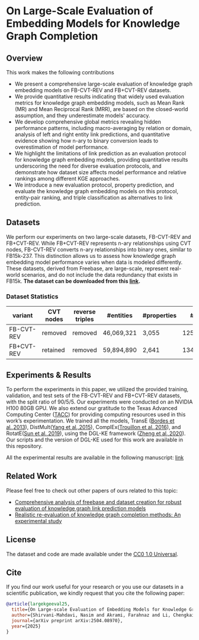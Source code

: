 # On Large-Scale Evaluation of Embedding Models for Knowledge Graph Completion

## Overview
This work makes the following contributions
- We present a comprehensive large-scale evaluation of knowledge graph embedding models on FB-CVT-REV and FB+CVT-REV datasets.
- We provide quantitative results indicating that widely used evaluation metrics for knowledge graph embedding models, such as Mean Rank (MR) and Mean Reciprocal Rank (MRR), are based on the closed-world assumption, and they underestimate models' accuracy.
- We develop comprehensive global metrics revealing hidden performance patterns, including macro-averaging by relation or domain, analysis of left and right entity link predictions, and quantitative evidence showing how n-ary to binary conversion leads to overestimation of model performance.
- We highlight the limitations of link prediction as an evaluation protocol for knowledge graph embedding models, providing quantitative results underscoring the need for diverse evaluation protocols, and demonstrate how dataset size affects model performance and relative rankings among different KGE approaches.
- We introduce a new evaluation protocol, property prediction, and evaluate the knowledge graph embedding models on this protocol, entity-pair ranking, and triple classification as alternatives to link prediction.
  
## Datasets 

We perform our experiments on two large-scale datasets, FB-CVT-REV and FB+CVT-REV. While FB+CVT-REV represents n-ary relationships using CVT nodes, FB-CVT-REV converts n-ary relationships into binary ones, similar to FB15k-237. This distinction allows us to assess how knowledge graph embedding model performance varies when data is modeled differently. These datasets, derived from Freebase, are large-scale, represent real-world scenarios, and do not include the data redundancy that exists in FB15k. **The dataset can be downloaded from this [link](https://zenodo.org/records/7909511).**

### Dataset Statistics

<table class="tg">
<thead>
  <tr>
    <th class="tg-fymr">variant</th>
    <th class="tg-7btt">CVT nodes</th>
    <th class="tg-7btt">reverse triples</th>
    <th class="tg-7btt">#entities</th>
    <th class="tg-7btt">#properties</th>
    <th class="tg-7btt">#triples</th>
  </tr>
</thead>
<tbody>
  <tr>
    <td class="tg-0pky">FB-CVT-REV</td>
    <td class="tg-c3ow">removed</td>
    <td class="tg-c3ow">removed</td>
    <td class="tg-c3ow">46,069,321</td>
    <td class="tg-c3ow">3,055</td>
    <td class="tg-c3ow">125,124,274</td>
  </tr>
  <tr>
    <td class="tg-0pky">FB+CVT-REV</td>
    <td class="tg-c3ow">retained</td>
    <td class="tg-c3ow">removed</td>
    <td class="tg-c3ow">59,894,890</td>
    <td class="tg-c3ow">2,641</td>
    <td class="tg-c3ow">134,213,735</td>
  </tr>
</tbody>
</table>

## Experiments & Results

To perform the experiments in this paper, we utilized the provided training, validation, and test sets of the FB-CVT-REV and FB+CVT-REV datasets, with the split ratio of 90/5/5. Our experiments were conducted on an NVIDIA H100 80GB GPU. We also extend our gratitude to the Texas Advanced Computing Center ([TACC](https://tacc.utexas.edu)) for providing computing resources used in this work’s experimentation. We trained all the models, TransE ([Bordes et al.,2013](https://proceedings.neurips.cc/paper/2013/file/1cecc7a77928ca8133fa24680a88d2f9-Paper.pdf)), DistMult([Yang et al.,2015](https://arxiv.org/pdf/1412.6575)), ComplEx([Trouillon et al.,2016](http://proceedings.mlr.press/v48/trouillon16.pdf)), and RotatE([Sun et al.,2019](https://arxiv.org/pdf/1902.10197)), using the DGL-KE framework ([Zheng et al.,2020](https://arxiv.org/pdf/2004.08532.pdf)). Our scripts and the version of DGL-KE used for this work are available in this repository. 

All the experimental results are available in the following manuscript: [link](https://arxiv.org/pdf/2504.08970)

## Related Work
Please feel free to check out other papers of ours related to this topic: 
- [Comprehensive analysis of freebase and dataset creation for robust evaluation of knowledge graph link prediction models](https://drive.google.com/file/d/1evfTheEJ4jVsjvXB-BRj9FE13UmtiQap/view)
- [Realistic re-evaluation of knowledge graph completion methods: An experimental study](https://dl.acm.org/doi/pdf/10.1145/3318464.3380599)


## License

The dataset and code are made available under the [CC0 1.0 Universal](https://github.com/idirlab/largeKGEeval/blob/main/LICENSE).

## Cite
If you find our work useful for your research or you use our datasets in a scientific publication, we kindly request that you cite the following paper:
```bibtex
@article{largekgeeval25,
  title={On Large-scale Evaluation of Embedding Models for Knowledge Graph Completion},
  author={Shirvani-Mahdavi, Nasim and Akrami, Farahnaz and Li, Chengkai},
  journal={arXiv preprint arXiv:2504.08970},
  year={2025}
}
```
